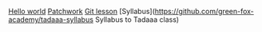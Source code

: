 [Hello world](../mrtnpllr/hello-world)
[Patchwork](../mrtnpllr/patchwork)
[Git lesson](../mrtnpllr/git-lesson-repositoryi)
[Syllabus](https://github.com/green-fox-academy/tadaaa-syllabus Syllabus to Tadaaa class) 

